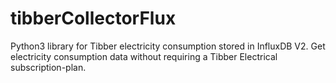 # tibberCollectorFlux
Python3 library for Tibber electricity consumption stored in InfluxDB V2. Get electricity consumption data without requiring a Tibber Electrical subscription-plan.

